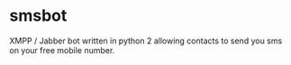 smsbot
======

XMPP / Jabber bot written in python 2 allowing contacts to send you sms on your free mobile number.
